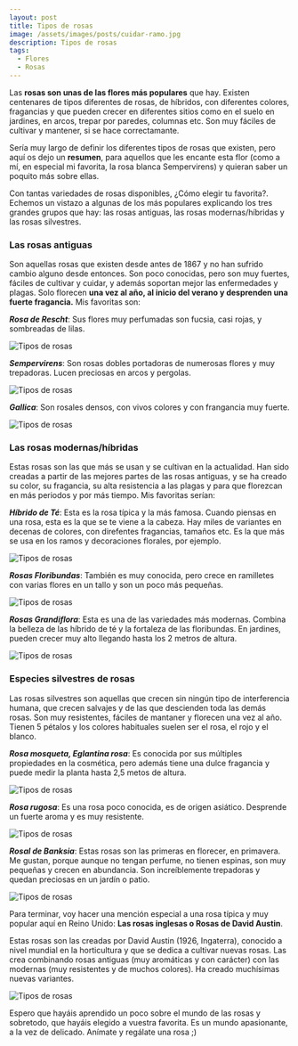 ```yaml
---
layout: post
title: Tipos de rosas
image: /assets/images/posts/cuidar-ramo.jpg 
description: Tipos de rosas
tags:
  - Flores
  - Rosas
---
```


Las **rosas son unas de las flores más populares** que hay. Existen centenares de tipos diferentes de rosas, de híbridos, con diferentes colores, fragancias y que pueden crecer en diferentes sitios como en el suelo en jardines, en arcos, trepar por paredes, columnas etc. Son muy fáciles de cultivar y mantener, si se hace correctamante.

Sería muy largo de definir los diferentes tipos de rosas que existen, pero aquí os dejo un **resumen**, para aquellos que les encante esta flor (como a mí, en especial mi favorita, la rosa blanca Sempervirens) y quieran saber un poquito más sobre ellas.

Con tantas variedades de rosas disponibles, ¿Cómo elegir tu favorita?. Echemos un vistazo a algunas de los más populares explicando los tres grandes grupos que hay: las rosas antiguas, las rosas modernas/híbridas y las rosas silvestres.


### Las rosas antiguas

Son aquellas rosas que existen desde antes de 1867 y no han sufrido cambio alguno desde entonces. Son poco conocidas, pero son muy fuertes, fáciles de cultivar y cuidar, y además soportan mejor las enfermedades y plagas. 
Solo florecen **una vez al año, al inicio del verano y desprenden una fuerte fragancia.** Mis favoritas son:

_**Rosa de Rescht**_: Sus flores muy perfumadas son fucsia, casi rojas, y sombreadas de lilas.

![Tipos de rosas](/assets/images/posts/Rosa-de-Rescht.jpg)

_**Sempervirens**_: Son rosas dobles portadoras de numerosas flores y muy trepadoras. Lucen preciosas en arcos y pergolas.

![Tipos de rosas](/assets/images/posts/Rosa-Sempervirens.jpg)

_**Gallica**_: Son rosales densos, con vivos colores y con frangancia muy fuerte.

![Tipos de rosas](/assets/images/posts/Rosa-Gallica.jpg)




### Las rosas modernas/híbridas

Estas rosas son las que más se usan y se cultivan en la actualidad. Han sido creadas a partir de las mejores partes de las rosas antiguas, y se ha creado su color, su fragancia, su alta resistencia a las plagas y para que florezcan en más periodos y por más tiempo. Mis favoritas serían:

_**Híbrido de Té**_: Esta es la rosa típica y la más famosa. Cuando piensas en una rosa, esta es la que se te viene a la cabeza. Hay miles de variantes en decenas de colores, con direfentes fragancias, tamaños etc. Es la que más se usa en los ramos y decoraciones florales, por ejemplo.

![Tipos de rosas](/assets/images/posts/significado-de-las-flores.jpg)

_**Rosas Floribundas**_: También es muy conocida, pero crece en ramilletes con varias flores en un tallo y son un poco más pequeñas.

![Tipos de rosas](/assets/images/posts/Rosa-Floribunda.jpg)


_**Rosas Grandiflora**_: Esta es una de las variedades más modernas. Combina la belleza de las híbrido de té y la fortaleza de las floribundas. En jardines, pueden crecer muy alto llegando hasta los 2 metros de altura.

![Tipos de rosas](/assets/images/posts/Rosa-Grandiflora.jpg)




### Especies silvestres de rosas

Las rosas silvestres son aquellas que crecen sin ningún tipo de interferencia humana, que crecen salvajes y de las que descienden toda las demás rosas. Son muy resistentes, fáciles de mantaner y florecen una vez al año. Tienen 5 pétalos y los colores habituales suelen ser el rosa, el rojo y el blanco.

_**Rosa mosqueta, Eglantina rosa**_: Es conocida por sus múltiples propiedades en la cosmética, pero además tiene una dulce fragancia y puede medir la planta hasta 2,5 metos de altura.

![Tipos de rosas](/assets/images/posts/Rosa-mosqueta.jpg)

_**Rosa rugosa**_: Es una rosa poco conocida, es de origen asiático. Desprende un fuerte aroma y es muy resistente.

![Tipos de rosas](/assets/images/posts/Rosa-rugosa.jpg)


_**Rosal de Banksia**_: Estas rosas son las primeras en florecer, en primavera. Me gustan, porque aunque no tengan perfume, no tienen espinas, son muy pequeñas y crecen en abundancia. Son increíblemente trepadoras y quedan preciosas en un jardín o patio.

![Tipos de rosas](/assets/images/posts/Rosal-Banksia.jpg)


Para terminar, voy hacer una mención especial a una rosa típica y muy popular aquí en Reino Unido: **Las rosas inglesas o Rosas de David Austin**.

Estas rosas son las creadas por David Austin (1926, Ingaterra), conocido a nivel mundial en la horticultura y que se dedica a cultivar nuevas rosas. Las crea combinando rosas antiguas (muy aromáticas y con carácter) con las modernas (muy resistentes y de muchos colores). Ha creado muchísimas nuevas variantes.

![Tipos de rosas](/assets/images/posts/Austin-roses.jpg)


Espero que hayáis aprendido un poco sobre el mundo de las rosas y sobretodo, que hayáis elegido a vuestra favorita. Es un mundo apasionante, a la vez de delicado. Anímate y regálate una rosa ;)


